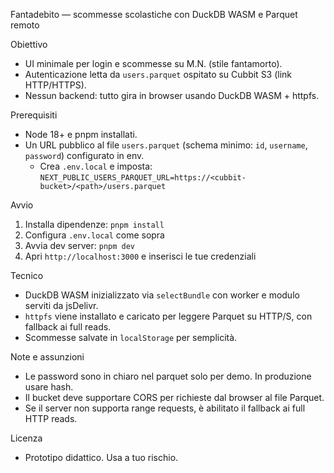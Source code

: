 Fantadebito — scommesse scolastiche con DuckDB WASM e Parquet remoto

Obiettivo
- UI minimale per login e scommesse su M.N. (stile fantamorto).
- Autenticazione letta da `users.parquet` ospitato su Cubbit S3 (link HTTP/HTTPS).
- Nessun backend: tutto gira in browser usando DuckDB WASM + httpfs.

Prerequisiti
- Node 18+ e pnpm installati.
- Un URL pubblico al file `users.parquet` (schema minimo: `id`, `username`, `password`) configurato in env.
  - Crea `.env.local` e imposta: `NEXT_PUBLIC_USERS_PARQUET_URL=https://<cubbit-bucket>/<path>/users.parquet`

Avvio
1. Installa dipendenze: `pnpm install`
2. Configura `.env.local` come sopra
3. Avvia dev server: `pnpm dev`
4. Apri `http://localhost:3000` e inserisci le tue credenziali

Tecnico
- DuckDB WASM inizializzato via `selectBundle` con worker e modulo serviti da jsDelivr.
- `httpfs` viene installato e caricato per leggere Parquet su HTTP/S, con fallback ai full reads.
- Scommesse salvate in `localStorage` per semplicità.

Note e assunzioni
- Le password sono in chiaro nel parquet solo per demo. In produzione usare hash.
- Il bucket deve supportare CORS per richieste dal browser al file Parquet.
- Se il server non supporta range requests, è abilitato il fallback ai full HTTP reads.

Licenza
- Prototipo didattico. Usa a tuo rischio.
